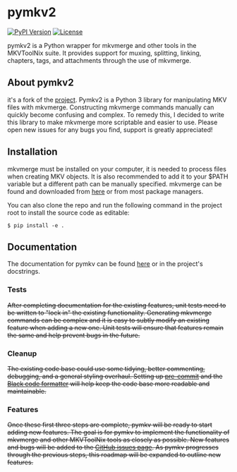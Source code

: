 # pymkv2
[![PyPI Version](https://img.shields.io/pypi/v/pymkv2.svg)](https://pypi.python.org/pypi/pymkv2)
[![License](https://img.shields.io/github/license/gitbib/pymkv.svg)](https://github.com/gitbib/pymkv/LICENSE.txt)

pymkv2 is a Python wrapper for mkvmerge and other tools in the MKVToolNix suite. It provides support for muxing,
splitting, linking, chapters, tags, and attachments through the use of mkvmerge.

## About pymkv2
it's a fork of the [project](https://github.com/sheldonkwoodward/pymkv). Pymkv2 is a Python 3 library for manipulating MKV files with mkvmerge. Constructing mkvmerge commands manually can
quickly become confusing and complex. To remedy this, I decided to write this library to make mkvmerge more
scriptable and easier to use. Please open new issues for any bugs you find, support is greatly appreciated!

## Installation
mkvmerge must be installed on your computer, it is needed to process files when creating MKV objects. It is also
recommended to add it to your $PATH variable but a different path can be manually specified. mkvmerge can be found
and downloaded from [here](https://mkvtoolnix.download/downloads.html) or from most package managers.

You can also clone the repo and run the following command in the project root to install the source code as editable:

    $ pip install -e .

## Documentation
The documentation for pymkv can be found [here](https://gitbib.github.io/pymkv2/) or in the project's docstrings.

### Tests
~~After completing documentation for the existing features, unit tests need to be written to "lock in" the existing
functionality. Generating mkvmerge commands can be complex and it is easy to subtly modify an existing feature when
adding a new one. Unit tests will ensure that features remain the same and help prevent bugs in the future.~~

### Cleanup
~~The existing code base could use some tidying, better commenting, debugging, and a general styling overhaul. Setting up
[pre-commit](https://pre-commit.com/) and the [Black code formatter](https://github.com/psf/black) will help keep the
code base more readable and maintainable.~~

### Features
~~Once these first three steps are complete, pymkv will be ready to start adding new features. The goal is for pymkv to
implement the functionality of mkvmerge and other MKVToolNix tools as closely as possible. New features and bugs will
be added to the [GitHub issues page](https://github.com/gitbib/pymkv/issues). As pymkv progresses through
the previous steps, this roadmap will be expanded to outline new features.~~
